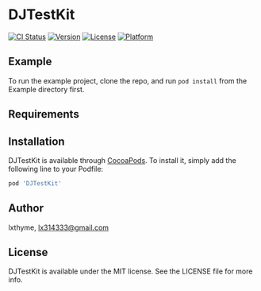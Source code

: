 # DJTestKit

[![CI Status](https://img.shields.io/travis/lxthyme/DJTestKit.svg?style=flat)](https://travis-ci.org/lxthyme/DJTestKit)
[![Version](https://img.shields.io/cocoapods/v/DJTestKit.svg?style=flat)](https://cocoapods.org/pods/DJTestKit)
[![License](https://img.shields.io/cocoapods/l/DJTestKit.svg?style=flat)](https://cocoapods.org/pods/DJTestKit)
[![Platform](https://img.shields.io/cocoapods/p/DJTestKit.svg?style=flat)](https://cocoapods.org/pods/DJTestKit)

## Example

To run the example project, clone the repo, and run `pod install` from the Example directory first.

## Requirements

## Installation

DJTestKit is available through [CocoaPods](https://cocoapods.org). To install
it, simply add the following line to your Podfile:

```ruby
pod 'DJTestKit'
```

## Author

lxthyme, lx314333@gmail.com

## License

DJTestKit is available under the MIT license. See the LICENSE file for more info.
